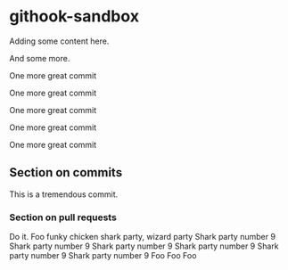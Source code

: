 # githook-sandbox

Adding some content here.

And some more.

One more great commit

One more great commit

One more great commit

One more great commit

One more great commit

## Section on commits

This is a tremendous commit.

### Section on pull requests

Do it. 
Foo
funky chicken
shark party, wizard party
Shark party number 9
Shark party number 9
Shark party number 9
Shark party number 9
Shark party number 9
Shark party number 9
Foo
Foo
Foo
